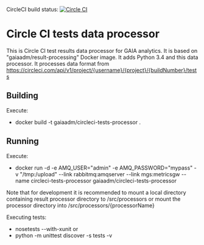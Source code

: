 CircleCI build status: [![Circle CI](https://circleci.com/gh/gaia-adm/circleci-tests-processor.svg?style=svg)](https://circleci.com/gh/gaia-adm/circleci-tests-processor)

# Circle CI tests data processor

This is Circle CI test results data processor for GAIA analytics. It is based on "gaiaadm/result-processing" Docker image. It adds Python 3.4 and this data processor. It processes data format from <a href="https://circleci.com/api/v1/project/{username}/{project}/{buildNumber}/tests">https://circleci.com/api/v1/project/{username}/{project}/{buildNumber}/tests</a>

## Building

Execute:
- docker build -t gaiaadm/circleci-tests-processor .

## Running

Execute:
- docker run -d -e AMQ_USER="admin" -e AMQ_PASSWORD="mypass" -v "/tmp:/upload" --link rabbitmq:amqserver --link mgs:metricsgw --name circleci-tests-processor gaiaadm/circleci-tests-processor

Note that for development it is recommended to mount a local directory containing result processor directory to /src/processors or mount the processor directory into /src/processors/{processorName}

Executing tests:
- nosetests --with-xunit
or
- python -m unittest discover -s tests -v
